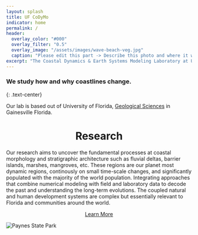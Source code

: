 ```yaml
---
layout: splash
title: UF CoDyMo
indicator: home
permalink: /
header:
  overlay_color: "#000"
  overlay_filter: "0.5"
  overlay_image: "/assets/images/wave-beach-veg.jpg"
  caption: "Please edit this part -> Describe this photo and where it was taken *Photo: J. Smith*"
excerpt: "The Coastal Dynamics & Earth Systems Modeling Laboratory at University of Florida"
---
```


### We study <strong>how</strong> and <strong>why</strong> coastlines change.
{: .text-center}

Our lab is based out of University of Florida, [Geological Sciences](https://geology.ufl.edu/) in Gainesville Florida.

<div class="intro-research-wrapper">
  <div class="research-excerpt-wrapper">
    <div class="research-excerpt">
      <h1 align="center">Research</h1>
      <p>Our research aims to uncover the fundamental processes at coastal morphology and stratigraphic architecture such as fluvial deltas, barrier islands, marshes, mangroves, etc. These regions are our planet most dynamic regions, continously on small time-scale changes, and significantly populated with the majority of the world population. Integrating approaches that combine numerical modeling with field and laboratory data to decode the past and understanding the long-term evolutions. The coupled natural and human development systems are complex but essentially relevant to Florida and communities around the world.</p>
      <p align="center"><a href="/research/" class="btn btn--inverse">Learn More</a></p>
    </div>
  </div>
  <div class="background-research-wrapper">
    <img src="/assets/images/paynes.png" alt="Paynes State Park"/>
  </div>
</div>
